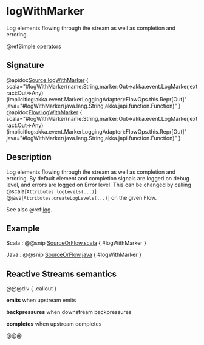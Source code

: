 # logWithMarker

Log elements flowing through the stream as well as completion and erroring.

@ref[Simple operators](../index.md#simple-operators)

## Signature

@apidoc[Source.logWithMarker](Source) { scala="#logWithMarker(name:String,marker:Out=&gt;akka.event.LogMarker,extract:Out=&gt;Any)(implicitlog:akka.event.MarkerLoggingAdapter):FlowOps.this.Repr[Out]" java="#logWithMarker(java.lang.String,akka.japi.function.Function)" }
@apidoc[Flow.logWithMarker](Flow) { scala="#logWithMarker(name:String,marker:Out=&gt;akka.event.LogMarker,extract:Out=&gt;Any)(implicitlog:akka.event.MarkerLoggingAdapter):FlowOps.this.Repr[Out]" java="#logWithMarker(java.lang.String,akka.japi.function.Function)" }


## Description

Log elements flowing through the stream as well as completion and erroring. By default element and
completion signals are logged on debug level, and errors are logged on Error level.
This can be changed by calling @scala[`Attributes.logLevels(...)`] @java[`Attributes.createLogLevels(...)`] on the given Flow.

See also @ref:[log](log.md).

## Example

Scala
:   @@snip [SourceOrFlow.scala](/gemini-docs/src/test/scala/docs/stream/operators/sourceorflow/LogWithMarker.scala) { #logWithMarker }

Java
:   @@snip [SourceOrFlow.java](/gemini-docs/src/test/java/jdocs/stream/operators/SourceOrFlow.java) { #logWithMarker }

## Reactive Streams semantics 

@@@div { .callout }

**emits** when upstream emits

**backpressures** when downstream backpressures

**completes** when upstream completes

@@@
